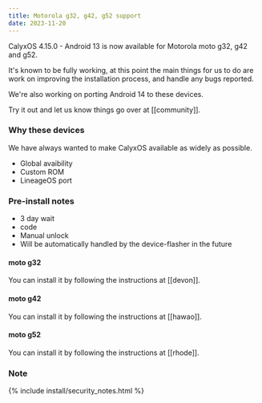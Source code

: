 ```yaml
---
title: Motorola g32, g42, g52 support
date: 2023-11-20
---
```


CalyxOS 4.15.0 - Android 13 is now available for Motorola moto g32, g42 and g52.

It's known to be fully working, at this point the main things for us to do are work on improving the installation process, and handle any bugs reported.

We're also working on porting Android 14 to these devices.

Try it out and let us know things go over at [[community]].

### Why these devices

We have always wanted to make CalyxOS available as widely as possible.

* Global avaibility
* Custom ROM
* LineageOS port

### Pre-install notes
* 3 day wait
* code
* Manual unlock
* Will be automatically handled by the device-flasher in the future

#### moto g32

You can install it by following the instructions at [[devon]].

#### moto g42

You can install it by following the instructions at [[hawao]].

#### moto g52

You can install it by following the instructions at [[rhode]].


### Note

{% include install/security_notes.html %}
